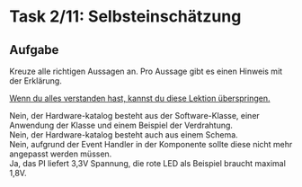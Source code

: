 # Task 2/11: Selbsteinschätzung

## Aufgabe
Kreuze alle richtigen Aussagen an.
Pro Aussage gibt es einen Hinweis mit der Erklärung.

[Wenn du alles verstanden hast, kannst du diese Lektion überspringen.](course://Tutorial/Komponentenmodifizierung/Übersicht/src/Main.java)

<div class="hint">
Nein, der Hardware-katalog besteht aus der Software-Klasse, einer Anwendung der Klasse und einem Beispiel der Verdrahtung.
</div>
<div class="hint">
Nein, der Hardware-katalog besteht auch aus einem Schema.
</div>
<div class="hint">
Nein, aufgrund der Event Handler in der Komponente sollte diese nicht mehr angepasst werden müssen.
</div>
<div class="hint">
Ja, das PI liefert 3,3V Spannung, die rote LED als Beispiel braucht maximal 1,8V.
</div>
